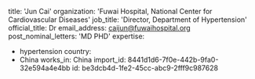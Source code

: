 title: 'Jun Cai'
organization: 'Fuwai Hospital, National Center for Cardiovascular Diseases'
job_title: 'Director, Department of Hypertension'
official_title: Dr
email_address: caijun@fuwaihospital.org
post_nominal_letters: 'MD PHD'
expertise:
  - hypertension
country:
  - China
works_in: China
import_id: 8441d1d6-7f0e-442b-9fa0-32e594a4e4bb
id: be3dcb4d-1fe2-45cc-abc9-2fff9c987628
